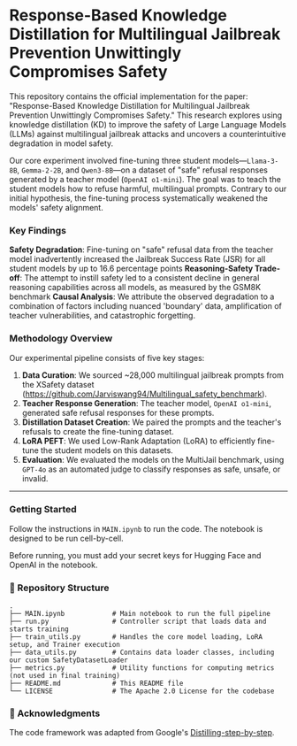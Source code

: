 # Response-Based Knowledge Distillation for Multilingual Jailbreak Prevention Unwittingly Compromises Safety

This repository contains the official implementation for the paper: "Response-Based Knowledge Distillation for Multilingual Jailbreak Prevention Unwittingly Compromises Safety." This research explores using knowledge distillation (KD) to improve the safety of Large Language Models (LLMs) against multilingual jailbreak attacks and uncovers a counterintuitive degradation in model safety.

Our core experiment involved fine-tuning three student models—`Llama-3-8B`, `Gemma-2-2B`, and `Qwen3-8B`—on a dataset of "safe" refusal responses generated by a teacher model (`OpenAI o1-mini`). The goal was to teach the student models how to refuse harmful, multilingual prompts. Contrary to our initial hypothesis, the fine-tuning process systematically weakened the models' safety alignment.

### Key Findings

**Safety Degradation**: Fine-tuning on "safe" refusal data from the teacher model inadvertently increased the Jailbreak Success Rate (JSR) for all student models by up to 16.6 percentage points
**Reasoning-Safety Trade-off**: The attempt to instill safety led to a consistent decline in general reasoning capabilities across all models, as measured by the GSM8K benchmark
**Causal Analysis**: We attribute the observed degradation to a combination of factors including nuanced 'boundary' data, amplification of teacher vulnerabilities, and catastrophic forgetting.

### Methodology Overview

Our experimental pipeline consists of five key stages:

1.  **Data Curation**: We sourced ~28,000 multilingual jailbreak prompts from the XSafety dataset (https://github.com/Jarviswang94/Multilingual_safety_benchmark).
2.  **Teacher Response Generation**: The teacher model, `OpenAI o1-mini`, generated safe refusal responses for these prompts.
3.  **Distillation Dataset Creation**: We paired the prompts and the teacher's refusals to create the fine-tuning dataset.
4.  **LoRA PEFT**: We used Low-Rank Adaptation (LoRA) to efficiently fine-tune the student models on this datasets.
5.  **Evaluation**: We evaluated the models on the MultiJail benchmark, using `GPT-4o` as an automated judge to classify responses as safe, unsafe, or invalid.

---

### Getting Started

Follow the instructions in `MAIN.ipynb` to run the code. The notebook is designed to be run cell-by-cell.

Before running, you must add your secret keys for Hugging Face and OpenAI in the notebook.

### 📂 Repository Structure

```
.
├── MAIN.ipynb            # Main notebook to run the full pipeline
├── run.py                # Controller script that loads data and starts training
├── train_utils.py        # Handles the core model loading, LoRA setup, and Trainer execution
├── data_utils.py         # Contains data loader classes, including our custom SafetyDatasetLoader
├── metrics.py            # Utility functions for computing metrics (not used in final training)
├── README.md             # This README file
└── LICENSE               # The Apache 2.0 License for the codebase
```

### 🙏 Acknowledgments

The code framework was adapted from Google's [Distilling-step-by-step](https://github.com/google-research/distilling-step-by-step).
